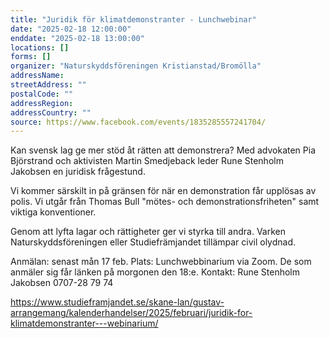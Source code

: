 ```yaml
---
title: "Juridik för klimatdemonstranter - Lunchwebinar"
date: "2025-02-18 12:00:00"
enddate: "2025-02-18 13:00:00"
locations: []
forms: []
organizer: "Naturskyddsföreningen Kristianstad/Bromölla"
addressName: 
streetAddress: ""
postalCode: ""
addressRegion:
addressCountry: ""
source: https://www.facebook.com/events/1835285557241704/
---
```

Kan svensk lag ge mer stöd åt rätten att demonstrera? Med advokaten Pia Björstrand och aktivisten Martin Smedjeback leder Rune Stenholm Jakobsen en juridisk frågestund.

Vi kommer särskilt in på gränsen för när en demonstration får upplösas av polis.
Vi utgår från Thomas Bull "mötes- och demonstrationsfriheten" samt viktiga konventioner. 

Genom att lyfta lagar och rättigheter ger vi styrka till andra.
Varken Naturskyddsföreningen eller Studiefrämjandet tillämpar civil olydnad.

Anmälan: senast mån 17 feb.
Plats: Lunchwebbinarium via Zoom. De som anmäler sig får länken på morgonen den 18:e.
Kontakt: Rune Stenholm Jakobsen
0707-28 79 74




https://www.studieframjandet.se/skane-lan/gustav-arrangemang/kalenderhandelser/2025/februari/juridik-for-klimatdemonstranter---webinarium/
